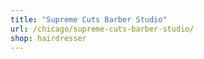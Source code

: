 ```yaml
---
title: "Supreme Cuts Barber Studio"
url: /chicago/supreme-cuts-barber-studio/
shop: hairdresser
---
```

